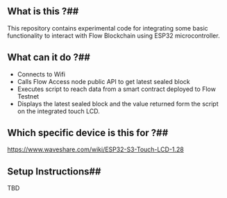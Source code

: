 ## What is this ?##

This repository contains experimental code for integrating some basic functionality to interact with Flow Blockchain using ESP32 microcontroller.

## What can it do ?##

- Connects to Wifi
- Calls Flow Access node public API to get latest sealed block
- Executes script to reach data from a smart contract deployed to Flow Testnet
- Displays the latest sealed block and the value returned form the script on the integrated touch LCD.

## Which specific device is this for ?##

https://www.waveshare.com/wiki/ESP32-S3-Touch-LCD-1.28

## Setup Instructions##

TBD
